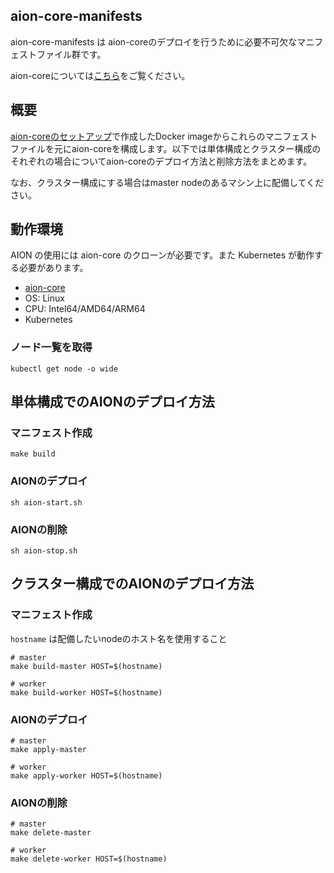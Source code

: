 ## **aion-core-manifests**
aion-core-manifests は aion-coreのデプロイを行うために必要不可欠なマニフェストファイル群です。

aion-coreについては[こちら](https://github.com/latonaio/aion-core)をご覧ください。
## 概要
[aion-coreのセットアップ](https://github.com/latonaio/aion-core)で作成したDocker imageからこれらのマニフェストファイルを元にaion-coreを構成します。以下では単体構成とクラスター構成のそれぞれの場合についてaion-coreのデプロイ方法と削除方法をまとめます。

なお、クラスター構成にする場合はmaster nodeのあるマシン上に配備してください。
## 動作環境
AION の使用には aion-core のクローンが必要です。また Kubernetes が動作する必要があります。

* [aion-core](https://github.com/latonaio/aion-core)
* OS: Linux
* CPU: Intel64/AMD64/ARM64
* Kubernetes

### ノード一覧を取得
```shell
kubectl get node -o wide
```

## 単体構成でのAIONのデプロイ方法
### マニフェスト作成
```shell
make build
```

### AIONのデプロイ
```shell
sh aion-start.sh
```

### AIONの削除
```shell
sh aion-stop.sh
```

## クラスター構成でのAIONのデプロイ方法
### マニフェスト作成

`hostname` は配備したいnodeのホスト名を使用すること
```shell
# master
make build-master HOST=$(hostname)

# worker
make build-worker HOST=$(hostname)
```

### AIONのデプロイ
```shell
# master
make apply-master

# worker
make apply-worker HOST=$(hostname)
```

### AIONの削除
```shell
# master
make delete-master

# worker
make delete-worker HOST=$(hostname)
```
